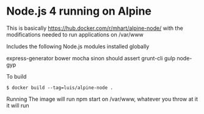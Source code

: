 # Node.js 4 running on Alpine
This is basically https://hub.docker.com/r/mhart/alpine-node/ with the modifications needed to run applications on /var/www

Includes the following Node.js modules installed globally

express-generator bower mocha sinon should assert grunt-cli gulp node-gyp

To build

    $ docker build --tag=luis/alpine-node .

Running
The image will run npm start on /var/www, whatever you throw at it it will run
